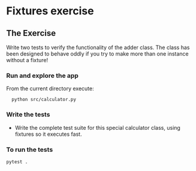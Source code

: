 # Fixtures exercise

## The Exercise
Write two tests to verify the functionality of the adder class. 
The class has been designed to behave oddly if you try to make more than one instance without a fixture!

### Run and explore the app
From the current directory execute:

```
  python src/calculator.py
```

### Write the tests
 - Write the complete test suite for this special calculator class, using fixtures so it executes fast.


### To run the tests

  ```
  pytest .
  ```

